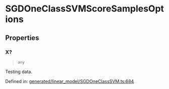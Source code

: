 # SGDOneClassSVMScoreSamplesOptions

## Properties

### X?

> `any`

Testing data.

Defined in:  [generated/linear\_model/SGDOneClassSVM.ts:684](https://github.com/transitive-bullshit/scikit-learn-ts/blob/92ab806/packages/sklearn/src/generated/linear_model/SGDOneClassSVM.ts#L684)
